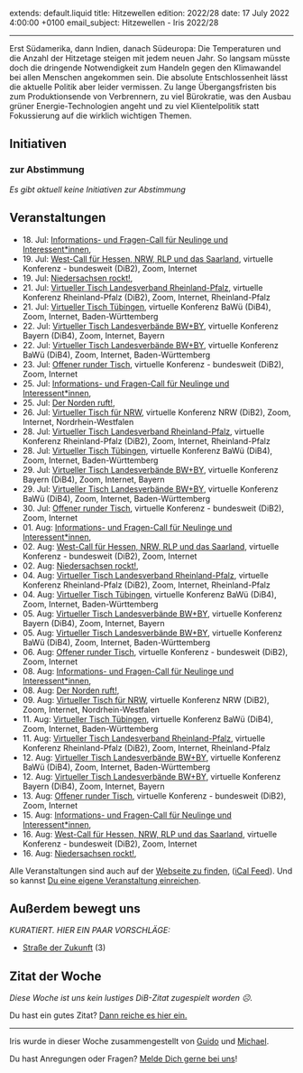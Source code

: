 
extends: default.liquid
title: Hitzewellen
edition: 2022/28
date: 17 July 2022 4:00:00 +0100
email_subject: Hitzewellen - Iris 2022/28

---
Erst Südamerika, dann Indien, danach Südeuropa: Die Temperaturen und die Anzahl der Hitzetage steigen mit jedem neuen Jahr. So langsam müsste doch die dringende Notwendigkeit zum Handeln gegen den Klimawandel bei allen Menschen angekommen sein. Die absolute Entschlossenheit lässt die aktuelle Politik aber leider vermissen. Zu lange Übergangsfristen bis zum Produktionsende von Verbrennern, zu viel Bürokratie, was den Ausbau grüner Energie-Technologien angeht und zu viel Klientelpolitik statt Fokussierung auf die wirklich wichtigen Themen.


## Initiativen

### zur Abstimmung
_Es gibt aktuell keine Initiativen zur Abstimmung_

## Veranstaltungen

 - 18.&nbsp;Jul: [Informations- und Fragen-Call für Neulinge und Interessent*innen](https://dib.de/veranstaltungen/informations-und-fragen-call-fuer-neulinge-und-interessentinnen-2022-07-18/), 
 - 19.&nbsp;Jul: [West-Call für Hessen, NRW, RLP und das Saarland](https://dib.de/veranstaltungen/west-call-fuer-hessen-nrw-rlp-und-das-saarland-2022-07-19/), virtuelle Konferenz - bundesweit (DiB2), Zoom, Internet
 - 19.&nbsp;Jul: [Niedersachsen rockt!](https://dib.de/veranstaltungen/niedersachsen-call-2022-07-19/), 
 - 21.&nbsp;Jul: [Virtueller Tisch Landesverband Rheinland-Pfalz](https://dib.de/veranstaltungen/virtueller-tisch-landesverband-rheinland-pfalz-2022-07-21/), virtuelle Konferenz Rheinland-Pfalz (DiB2), Zoom, Internet, Rheinland-Pfalz
 - 21.&nbsp;Jul: [Virtueller Tisch Tübingen](https://dib.de/veranstaltungen/virtueller-tisch-tuebingen-2022-07-21/), virtuelle Konferenz BaWü (DiB4), Zoom, Internet, Baden-Württemberg
 - 22.&nbsp;Jul: [Virtueller Tisch Landesverbände BW+BY](https://dib.de/veranstaltungen/virtueller-tisch-landesverbaende-bwby-2-2022-07-22/), virtuelle Konferenz Bayern (DiB4), Zoom, Internet, Bayern
 - 22.&nbsp;Jul: [Virtueller Tisch Landesverbände BW+BY](https://dib.de/veranstaltungen/virtueller-tisch-landesverbaende-bwby-3-2022-07-22/), virtuelle Konferenz BaWü (DiB4), Zoom, Internet, Baden-Württemberg
 - 23.&nbsp;Jul: [Offener runder Tisch](https://dib.de/veranstaltungen/offener-runder-tisch-2022-07-23/), virtuelle Konferenz - bundesweit (DiB2), Zoom, Internet
 - 25.&nbsp;Jul: [Informations- und Fragen-Call für Neulinge und Interessent*innen](https://dib.de/veranstaltungen/informations-und-fragen-call-fuer-neulinge-und-interessentinnen-2022-07-25/), 
 - 25.&nbsp;Jul: [Der Norden ruft!](https://dib.de/veranstaltungen/der-norden-ruft-2022-07-25/), 
 - 26.&nbsp;Jul: [Virtueller Tisch für NRW](https://dib.de/veranstaltungen/virtueller-tisch-landesverbaende-bwby-2022-07-26/), virtuelle Konferenz NRW (DiB2), Zoom, Internet, Nordrhein-Westfalen
 - 28.&nbsp;Jul: [Virtueller Tisch Landesverband Rheinland-Pfalz](https://dib.de/veranstaltungen/virtueller-tisch-landesverband-rheinland-pfalz-2022-07-28/), virtuelle Konferenz Rheinland-Pfalz (DiB2), Zoom, Internet, Rheinland-Pfalz
 - 28.&nbsp;Jul: [Virtueller Tisch Tübingen](https://dib.de/veranstaltungen/virtueller-tisch-tuebingen-2022-07-28/), virtuelle Konferenz BaWü (DiB4), Zoom, Internet, Baden-Württemberg
 - 29.&nbsp;Jul: [Virtueller Tisch Landesverbände BW+BY](https://dib.de/veranstaltungen/virtueller-tisch-landesverbaende-bwby-2-2022-07-29/), virtuelle Konferenz Bayern (DiB4), Zoom, Internet, Bayern
 - 29.&nbsp;Jul: [Virtueller Tisch Landesverbände BW+BY](https://dib.de/veranstaltungen/virtueller-tisch-landesverbaende-bwby-3-2022-07-29/), virtuelle Konferenz BaWü (DiB4), Zoom, Internet, Baden-Württemberg
 - 30.&nbsp;Jul: [Offener runder Tisch](https://dib.de/veranstaltungen/offener-runder-tisch-2022-07-30/), virtuelle Konferenz - bundesweit (DiB2), Zoom, Internet
 - 01.&nbsp;Aug: [Informations- und Fragen-Call für Neulinge und Interessent*innen](https://dib.de/veranstaltungen/informations-und-fragen-call-fuer-neulinge-und-interessentinnen-2022-08-01/), 
 - 02.&nbsp;Aug: [West-Call für Hessen, NRW, RLP und das Saarland](https://dib.de/veranstaltungen/west-call-fuer-hessen-nrw-rlp-und-das-saarland-2022-08-02/), virtuelle Konferenz - bundesweit (DiB2), Zoom, Internet
 - 02.&nbsp;Aug: [Niedersachsen rockt!](https://dib.de/veranstaltungen/niedersachsen-call-2022-08-02/), 
 - 04.&nbsp;Aug: [Virtueller Tisch Landesverband Rheinland-Pfalz](https://dib.de/veranstaltungen/virtueller-tisch-landesverband-rheinland-pfalz-2022-08-04/), virtuelle Konferenz Rheinland-Pfalz (DiB2), Zoom, Internet, Rheinland-Pfalz
 - 04.&nbsp;Aug: [Virtueller Tisch Tübingen](https://dib.de/veranstaltungen/virtueller-tisch-tuebingen-2022-08-04/), virtuelle Konferenz BaWü (DiB4), Zoom, Internet, Baden-Württemberg
 - 05.&nbsp;Aug: [Virtueller Tisch Landesverbände BW+BY](https://dib.de/veranstaltungen/virtueller-tisch-landesverbaende-bwby-2-2022-08-05/), virtuelle Konferenz Bayern (DiB4), Zoom, Internet, Bayern
 - 05.&nbsp;Aug: [Virtueller Tisch Landesverbände BW+BY](https://dib.de/veranstaltungen/virtueller-tisch-landesverbaende-bwby-3-2022-08-05/), virtuelle Konferenz BaWü (DiB4), Zoom, Internet, Baden-Württemberg
 - 06.&nbsp;Aug: [Offener runder Tisch](https://dib.de/veranstaltungen/offener-runder-tisch-2022-08-06/), virtuelle Konferenz - bundesweit (DiB2), Zoom, Internet
 - 08.&nbsp;Aug: [Informations- und Fragen-Call für Neulinge und Interessent*innen](https://dib.de/veranstaltungen/informations-und-fragen-call-fuer-neulinge-und-interessentinnen-2022-08-08/), 
 - 08.&nbsp;Aug: [Der Norden ruft!](https://dib.de/veranstaltungen/der-norden-ruft-2022-08-08/), 
 - 09.&nbsp;Aug: [Virtueller Tisch für NRW](https://dib.de/veranstaltungen/virtueller-tisch-landesverbaende-bwby-2022-08-09/), virtuelle Konferenz NRW (DiB2), Zoom, Internet, Nordrhein-Westfalen
 - 11.&nbsp;Aug: [Virtueller Tisch Tübingen](https://dib.de/veranstaltungen/virtueller-tisch-tuebingen-2022-08-11/), virtuelle Konferenz BaWü (DiB4), Zoom, Internet, Baden-Württemberg
 - 11.&nbsp;Aug: [Virtueller Tisch Landesverband Rheinland-Pfalz](https://dib.de/veranstaltungen/virtueller-tisch-landesverband-rheinland-pfalz-2022-08-11/), virtuelle Konferenz Rheinland-Pfalz (DiB2), Zoom, Internet, Rheinland-Pfalz
 - 12.&nbsp;Aug: [Virtueller Tisch Landesverbände BW+BY](https://dib.de/veranstaltungen/virtueller-tisch-landesverbaende-bwby-3-2022-08-12/), virtuelle Konferenz BaWü (DiB4), Zoom, Internet, Baden-Württemberg
 - 12.&nbsp;Aug: [Virtueller Tisch Landesverbände BW+BY](https://dib.de/veranstaltungen/virtueller-tisch-landesverbaende-bwby-2-2022-08-12/), virtuelle Konferenz Bayern (DiB4), Zoom, Internet, Bayern
 - 13.&nbsp;Aug: [Offener runder Tisch](https://dib.de/veranstaltungen/offener-runder-tisch-2022-08-13/), virtuelle Konferenz - bundesweit (DiB2), Zoom, Internet
 - 15.&nbsp;Aug: [Informations- und Fragen-Call für Neulinge und Interessent*innen](https://dib.de/veranstaltungen/informations-und-fragen-call-fuer-neulinge-und-interessentinnen-2022-08-15/), 
 - 16.&nbsp;Aug: [West-Call für Hessen, NRW, RLP und das Saarland](https://dib.de/veranstaltungen/west-call-fuer-hessen-nrw-rlp-und-das-saarland-2022-08-16/), virtuelle Konferenz - bundesweit (DiB2), Zoom, Internet
 - 16.&nbsp;Aug: [Niedersachsen rockt!](https://dib.de/veranstaltungen/niedersachsen-call-2022-08-16/), 

Alle Veranstaltungen sind auch auf der [Webseite zu finden](https://dib.de/veranstaltungen/), ([iCal Feed](https://dib.de/?ical=1)). Und so kannst [Du eine eigene Veranstaltung einreichen](https://marktplatz.dib.de/t/eine-veranstaltung-auf-der-webseite-einreichen/21379).


## Außerdem bewegt uns

_KURATIERT. HIER EIN PAAR VORSCHLÄGE:_
 - [Straße der Zukunft](https://marktplatz.dib.de/t/strasse-der-zukunft/39530) (3)


## Zitat der Woche
_Diese Woche ist uns kein lustiges DiB-Zitat zugespielt worden ☹._

Du hast ein gutes Zitat? [Dann reiche es hier ein.](https://marktplatz.dib.de/t/fortsetzung-lustige-dib-zitate/24431)


---

Iris wurde in dieser Woche zusammengestellt von [Guido](https://marktplatz.dib.de/u/Guido/) und [Michael](https://marktplatz.dib.de/u/MichaelVoss/).

Du hast Anregungen oder Fragen? [Melde Dich gerne bei uns](https://marktplatz.dib.de/t/neu-iris-die-woechtliche-zusammenfasssung-zum-sonntagsbrunch/10990)!

